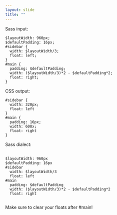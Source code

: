 ```yaml
---
layout: slide
title: ""
---
```


<div>
  <p>Sass input:</p>
  <pre><code contenteditable class ="sass css">$layoutWidth: 960px;
$defaultPadding: 16px;
#sidebar {
  width: $layoutWidth/3;
  float: left;
}
#main {
  padding: $defaultPadding;
  width: ($layoutWidth/3)*2 - $defaultPadding*2;
  float: right;
}</code></pre>
  <p>CSS output:</p>
  <pre><code contenteditable class ="sass css">#sidebar {
  width: 320px;
  float: left
}
#main {
  padding: 16px;
  width: 608x;
  float: right
}
</code></pre>
</div>

<aside class="notes">

  <p>Sass dialect:</p>
<pre>
  <code>
$layoutWidth: 960px
$defaultPadding: 16px
#sidebar
  width: $layoutWidth/3
  float: left
#main
  padding: $defaultPadding
  width: ($layoutWidth/3)*2 - $defaultPadding*2
  float: right
  </code>
</pre>

<p>Make sure to clear your floats after #main!</p>
</aside>
